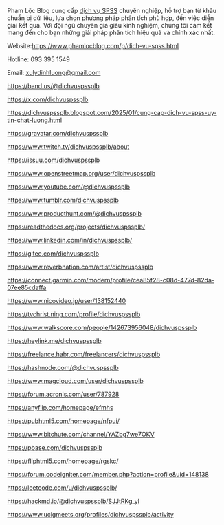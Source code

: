 <p>Phạm Lộc Blog cung cấp&nbsp;<a href="https://www.phamlocblog.com/p/dich-vu-spss.html">dịch vụ SPSS</a> chuy&ecirc;n nghiệp, hỗ trợ bạn từ kh&acirc;u chuẩn bị dữ liệu, lựa chọn phương ph&aacute;p ph&acirc;n t&iacute;ch ph&ugrave; hợp, đến việc diễn giải kết quả. Với đội ngũ chuy&ecirc;n gia gi&agrave;u kinh nghiệm, ch&uacute;ng t&ocirc;i cam kết mang đến cho bạn những giải ph&aacute;p ph&acirc;n t&iacute;ch hiệu quả v&agrave; ch&iacute;nh x&aacute;c nhất.</p>
<p>Website:<a href="https://www.phamlocblog.com/p/dich-vu-spss.html">https://www.phamlocblog.com/p/dich-vu-spss.html</a></p>
<p>Hotline: 093 395 1549</p>
<p>Email: <a href="mailto:xulydinhluong@gmail.com">xulydinhluong@gmail.com</a></p>
<p><a href="https://band.us/@dichvuspssplb">https://band.us/@dichvuspssplb</a></p>
<p><a href="https://x.com/dichvuspssplb">https://x.com/dichvuspssplb</a></p>
<p><a href="https://dichvuspssplb.blogspot.com/2025/01/cung-cap-dich-vu-spss-uy-tin-chat-luong.html">https://dichvuspssplb.blogspot.com/2025/01/cung-cap-dich-vu-spss-uy-tin-chat-luong.html</a></p>
<p><a href="https://gravatar.com/dichvuspssplb">https://gravatar.com/dichvuspssplb</a></p>
<p><a href="https://www.twitch.tv/dichvuspssplb/about">https://www.twitch.tv/dichvuspssplb/about</a></p>
<p><a href="https://issuu.com/dichvuspssplb">https://issuu.com/dichvuspssplb</a></p>
<p><a href="https://www.openstreetmap.org/user/dichvuspssplb">https://www.openstreetmap.org/user/dichvuspssplb</a></p>
<p><a href="https://www.youtube.com/@dichvuspssplb">https://www.youtube.com/@dichvuspssplb</a></p>
<p><a href="https://www.tumblr.com/dichvuspssplb">https://www.tumblr.com/dichvuspssplb</a></p>
<p><a href="https://www.producthunt.com/@dichvuspssplb">https://www.producthunt.com/@dichvuspssplb</a></p>
<p><a href="https://readthedocs.org/projects/dichvuspssplb/">https://readthedocs.org/projects/dichvuspssplb/</a></p>
<p><a href="https://www.linkedin.com/in/dichvuspssplb/">https://www.linkedin.com/in/dichvuspssplb/</a></p>
<p><a href="https://gitee.com/dichvuspssplb">https://gitee.com/dichvuspssplb</a></p>
<p><a href="https://www.reverbnation.com/artist/dichvuspssplb">https://www.reverbnation.com/artist/dichvuspssplb</a></p>
<p><a href="https://connect.garmin.com/modern/profile/cea85f28-c08d-477d-82da-07ee85cdaffa">https://connect.garmin.com/modern/profile/cea85f28-c08d-477d-82da-07ee85cdaffa</a></p>
<p><a href="https://www.nicovideo.jp/user/138152440">https://www.nicovideo.jp/user/138152440</a></p>
<p><a href="https://tvchrist.ning.com/profile/dichvuspssplb">https://tvchrist.ning.com/profile/dichvuspssplb</a></p>
<p><a href="https://www.walkscore.com/people/142673956048/dichvuspssplb">https://www.walkscore.com/people/142673956048/dichvuspssplb</a></p>
<p><a href="https://heylink.me/dichvuspssplb">https://heylink.me/dichvuspssplb</a></p>
<p><a href="https://freelance.habr.com/freelancers/dichvuspssplb">https://freelance.habr.com/freelancers/dichvuspssplb</a></p>
<p><a href="https://hashnode.com/@dichvuspssplb">https://hashnode.com/@dichvuspssplb</a></p>
<p><a href="https://www.magcloud.com/user/dichvuspssplb">https://www.magcloud.com/user/dichvuspssplb</a></p>
<p><a href="https://forum.acronis.com/user/787928">https://forum.acronis.com/user/787928</a></p>
<p><a href="https://anyflip.com/homepage/efmhs">https://anyflip.com/homepage/efmhs</a></p>
<p><a href="https://pubhtml5.com/homepage/nfpui/">https://pubhtml5.com/homepage/nfpui/</a></p>
<p><a href="https://www.bitchute.com/channel/YAZbg7we7OKV">https://www.bitchute.com/channel/YAZbg7we7OKV</a></p>
<p><a href="https://pbase.com/dichvuspssplb">https://pbase.com/dichvuspssplb</a></p>
<p><a href="https://fliphtml5.com/homepage/rgskc/">https://fliphtml5.com/homepage/rgskc/</a></p>
<p><a href="https://forum.codeigniter.com/member.php?action=profile&amp;uid=148138">https://forum.codeigniter.com/member.php?action=profile&amp;uid=148138</a></p>
<p><a href="https://leetcode.com/u/dichvuspssplb/">https://leetcode.com/u/dichvuspssplb/</a></p>
<p><a href="https://hackmd.io/@dichvuspssplb/SJJtRKg_yl">https://hackmd.io/@dichvuspssplb/SJJtRKg_yl</a></p>
<p><a href="https://www.uclgmeets.org/profiles/dichvuspssplb/activity">https://www.uclgmeets.org/profiles/dichvuspssplb/activity</a></p>
<p><br /><br /><br /><br /><br /></p>